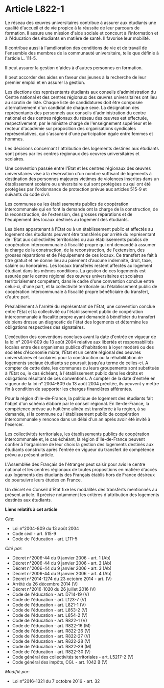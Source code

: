 # Article L822-1

Le réseau des œuvres universitaires contribue à assurer aux étudiants une qualité d'accueil et de vie propice à la réussite
de leur parcours de formation. Il assure une mission d'aide sociale et concourt à l'information et à l'éducation des
étudiants en matière de santé. Il favorise leur mobilité. 

Il contribue aussi à l'amélioration des conditions de vie et de travail de l'ensemble des membres de la communauté
universitaire, telle que définie à l'article L. 111-5.

Il peut assurer la gestion d'aides à d'autres personnes en formation. 

Il peut accorder des aides en faveur des jeunes à la recherche de leur premier emploi et en assurer la gestion. 

Les élections des représentants étudiants aux conseils d'administration du Centre national et des centres régionaux des
œuvres universitaires ont lieu au scrutin de liste. Chaque liste de candidatures doit être composée alternativement d'un
candidat de chaque sexe. La désignation des représentants des personnels aux conseils d'administration du centre national et
des centres régionaux du réseau des œuvres est effectuée, respectivement, par le ministre chargé de l'enseignement supérieur
et le recteur d'académie sur proposition des organisations syndicales représentatives, qui s'assurent d'une participation
égale entre femmes et hommes. 

Les décisions concernant l'attribution des logements destinés aux étudiants sont prises par les centres régionaux des oeuvres
universitaires et scolaires. 

Une convention passée entre l'Etat et les centres régionaux des œuvres universitaires vise à la réservation d'un nombre
suffisant de logements à destination des personnes majeures victimes de violences inscrites dans un établissement scolaire ou
universitaire qui sont protégées ou qui ont été protégées par l'ordonnance de protection prévue aux articles 515-9 et
suivants du code civil. 

Les communes ou les établissements publics de coopération intercommunale qui en font la demande ont la charge de la
construction, de la reconstruction, de l'extension, des grosses réparations et de l'équipement des locaux destinés au
logement des étudiants. 

Les biens appartenant à l'Etat ou à un établissement public et affectés au logement des étudiants peuvent être transférés par
arrêté du représentant de l'Etat aux collectivités territoriales ou aux établissements publics de coopération intercommunale
à fiscalité propre qui ont demandé à assumer la charge de la construction, de la reconstruction, de l'extension, des grosses
réparations et de l'équipement de ces locaux. Ce transfert se fait à titre gratuit et ne donne lieu au paiement d'aucune
indemnité, droit, taxe, salaire ou honoraires. Les locaux transférés restent affectés au logement étudiant dans les mêmes
conditions. La gestion de ces logements est assurée par le centre régional des œuvres universitaires et scolaires
territorialement compétent, dans le cadre d'une convention conclue entre celui-ci, d'une part, et la collectivité
territoriale ou l'établissement public de coopération intercommunale à fiscalité propre bénéficiaire du transfert, d'autre
part. 

Préalablement à l'arrêté du représentant de l'Etat, une convention conclue entre l'Etat et la collectivité ou l'établissement
public de coopération intercommunale à fiscalité propre ayant demandé à bénéficier du transfert de biens dresse un diagnostic
de l'état des logements et détermine les obligations respectives des signataires. 

L'exécution des conventions conclues avant la date d'entrée en vigueur de la loi n° 2004-809 du 13 août 2004 relative aux
libertés et responsabilités locales entre des organismes publics d'habitations à loyer modéré ou des sociétés d'économie
mixte, l'Etat et un centre régional des oeuvres universitaires et scolaires pour la construction ou la réhabilitation de
logements sociaux étudiants se poursuit jusqu'au terme de celles-ci. A compter de cette date, les communes ou leurs
groupements sont substitués à l'Etat ou, le cas échéant, à l'établissement public dans les droits et obligations résultant de
ces conventions. A compter de la date d'entrée en vigueur de la loi n° 2004-809 du 13 août 2004 précitée, ils peuvent y
mettre fin à condition de supporter les charges financières afférentes. 

Pour la région d'Ile-de-France, la politique de logement des étudiants fait l'objet d'un schéma élaboré par le conseil
régional. En Ile-de-France, la compétence prévue au huitième alinéa est transférée à la région, à sa demande, si la commune
ou l'établissement public de coopération intercommunale y renonce dans un délai d'un an après avoir été invité à l'exercer. 

Les collectivités territoriales, les établissements publics de coopération intercommunale et, le cas échéant, la région
d'Ile-de-France peuvent confier à l'organisme de leur choix la gestion des logements destinés aux étudiants construits après
l'entrée en vigueur du transfert de compétence prévu au présent article. 

L'Assemblée des Français de l'étranger peut saisir pour avis le centre national et les centres régionaux de toutes
propositions en matière d'accès aux logements des étudiants des Français établis hors de France désireux de poursuivre leurs
études en France. 

Un décret en Conseil d'Etat fixe les modalités des transferts mentionnés au présent article. Il précise notamment les
critères d'attribution des logements destinés aux étudiants.

**Liens relatifs à cet article**

_Cite_:

  - Loi n°2004-809 du 13 août 2004
  - Code civil - art. 515-9
  - Code de l'éducation - art. L111-5

_Cité par_:

  - Décret n°2006-44 du 9 janvier 2006 - art. 1 (Ab)
  - Décret n°2006-44 du 9 janvier 2006 - art. 2 (Ab)
  - Décret n°2006-44 du 9 janvier 2006 - art. 3 (Ab)
  - Décret n°2006-44 du 9 janvier 2006 - art. 4 (Ab)
  - Décret n°2014-1274 du 23 octobre 2014 - art. (V)
  - Arrêté du 26 décembre 2014 (V)
  - Décret n°2016-1020 du 26 juillet 2016 (V)
  - Code de l'éducation - art. D714-19 (V)
  - Code de l'éducation - art. L123-7 (V)
  - Code de l'éducation - art. L821-1 (V)
  - Code de l'éducation - art. L853-2 (V)
  - Code de l'éducation - art. L854-2 (V)
  - Code de l'éducation - art. R822-1 (V)
  - Code de l'éducation - art. R822-16 (M)
  - Code de l'éducation - art. R822-26 (V)
  - Code de l'éducation - art. R822-27 (V)
  - Code de l'éducation - art. R822-28 (V)
  - Code de l'éducation - art. R822-29 (M)
  - Code de l'éducation - art. R822-30 (V)
  - Code général des collectivités territoriales - art. L5217-2 (V)
  - Code général des impôts, CGI. - art. 1042 B (V)

_Modifié par_:

  - Loi n°2016-1321 du 7 octobre 2016 - art. 32
